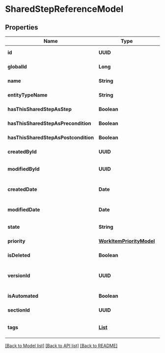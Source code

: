 # SharedStepReferenceModel
## Properties

| Name | Type | Description | Notes |
|------------ | ------------- | ------------- | -------------|
| **id** | **UUID** |  | [default to null] |
| **globalId** | **Long** |  | [default to null] |
| **name** | **String** |  | [default to null] |
| **entityTypeName** | **String** |  | [default to null] |
| **hasThisSharedStepAsStep** | **Boolean** |  | [default to null] |
| **hasThisSharedStepAsPrecondition** | **Boolean** |  | [default to null] |
| **hasThisSharedStepAsPostcondition** | **Boolean** |  | [default to null] |
| **createdById** | **UUID** |  | [default to null] |
| **modifiedById** | **UUID** |  | [optional] [default to null] |
| **createdDate** | **Date** |  | [optional] [default to null] |
| **modifiedDate** | **Date** |  | [optional] [default to null] |
| **state** | **String** |  | [default to null] |
| **priority** | [**WorkItemPriorityModel**](WorkItemPriorityModel.md) |  | [default to null] |
| **isDeleted** | **Boolean** |  | [default to null] |
| **versionId** | **UUID** | used for versioning changes in workitem | [default to null] |
| **isAutomated** | **Boolean** |  | [default to null] |
| **sectionId** | **UUID** |  | [default to null] |
| **tags** | [**List**](TagShortModel.md) |  | [optional] [default to null] |

[[Back to Model list]](../README.md#documentation-for-models) [[Back to API list]](../README.md#documentation-for-api-endpoints) [[Back to README]](../README.md)

